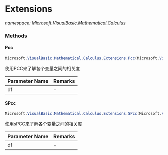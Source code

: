 ﻿# Extensions
_namespace: [Microsoft.VisualBasic.Mathematical.Calculus](./index.md)_





### Methods

#### Pcc
```csharp
Microsoft.VisualBasic.Mathematical.Calculus.Extensions.Pcc(Microsoft.VisualBasic.Mathematical.Calculus.ODEsOut)
```
使用PCC来了解各个变量之间的相关度

|Parameter Name|Remarks|
|--------------|-------|
|df|-|


#### SPcc
```csharp
Microsoft.VisualBasic.Mathematical.Calculus.Extensions.SPcc(Microsoft.VisualBasic.Mathematical.Calculus.ODEsOut)
```
使用sPCC来了解各个变量之间的相关度

|Parameter Name|Remarks|
|--------------|-------|
|df|-|




